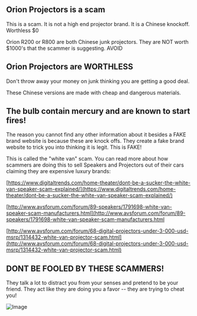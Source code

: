 ## Orion Projectors is a scam

This is a scam. It is not a high end projector brand. It is a Chinese knockoff. Worthless $0

Orion R200 or R800 are both Chinese junk projectors. They are NOT worth $1000's that the scammer is suggesting. AVOID

## Orion Projectors are WORTHLESS

Don't throw away your money on junk thinking you are getting a good deal.

These Chinese versions are made with cheap and dangerous materials.

## The bulb contain mercury and are known to start fires!

The reason you cannot find any other information about it besides a FAKE brand website is because these are knock offs. They create a fake brand website to trick you into thinking it is legit. This is FAKE!



This is called the "white van" scam. You can read more about how scammers are doing this to sell Speakers and Projectors out of their cars claiming they are expensive luxury brands:

[https://www.digitaltrends.com/home-theater/dont-be-a-sucker-the-white-van-speaker-scam-explained/](https://www.digitaltrends.com/home-theater/dont-be-a-sucker-the-white-van-speaker-scam-explained/) 

[http://www.avsforum.com/forum/89-speakers/1791698-white-van-speaker-scam-manufacturers.html](http://www.avsforum.com/forum/89-speakers/1791698-white-van-speaker-scam-manufacturers.html

[http://www.avsforum.com/forum/68-digital-projectors-under-3-000-usd-msrp/1314432-white-van-projector-scam.html](http://www.avsforum.com/forum/68-digital-projectors-under-3-000-usd-msrp/1314432-white-van-projector-scam.html)

## DONT BE FOOLED BY THESE SCAMMERS!

They talk a lot to distract you from your senses and pretend to be your friend. They act like they are doing you a favor -- they are trying to cheat you!

![Image](https://imgur.com/a/BHeSn7L)

```
